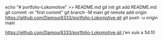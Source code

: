 echo "# portfolio-Lokomotive" >> README.md
git init
git add README.md
git commit -m "first commit"
git branch -M main
git remote add origin https://github.com/Damour8333/portfolio-Lokomotive.git
git push -u origin main

https://github.com/Damour8333/portfolio-Lokomotive.git
j'en suis  a  54.10